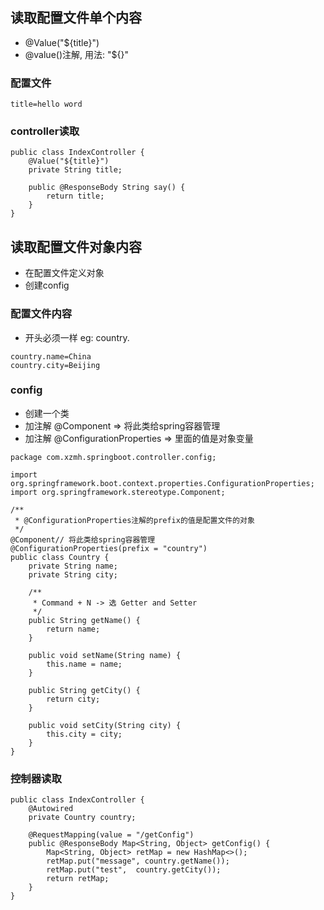 ## 读取配置文件单个内容
- @Value("${title}")
- @value()注解, 用法: "${}"

### 配置文件
```properties
title=hello word
```
### controller读取
```controller
public class IndexController {
    @Value("${title}")
    private String title;
    
    public @ResponseBody String say() {
        return title;
    }
}
```
## 读取配置文件对象内容
- 在配置文件定义对象
- 创建config

### 配置文件内容
- 开头必须一样 eg: country.
```properties
country.name=China
country.city=Beijing
```
### config
- 创建一个类
- 加注解 @Component => 将此类给spring容器管理
- 加注解 @ConfigurationProperties => 里面的值是对象变量
```config
package com.xzmh.springboot.controller.config;

import org.springframework.boot.context.properties.ConfigurationProperties;
import org.springframework.stereotype.Component;

/**
 * @ConfigurationProperties注解的prefix的值是配置文件的对象
 */
@Component// 将此类给spring容器管理
@ConfigurationProperties(prefix = "country")
public class Country {
    private String name;
    private String city;

    /**
     * Command + N -> 选 Getter and Setter
     */
    public String getName() {
        return name;
    }

    public void setName(String name) {
        this.name = name;
    }

    public String getCity() {
        return city;
    }

    public void setCity(String city) {
        this.city = city;
    }
}
```
### 控制器读取
```controller
public class IndexController {
    @Autowired
    private Country country;
    
    @RequestMapping(value = "/getConfig")
    public @ResponseBody Map<String, Object> getConfig() {
        Map<String, Object> retMap = new HashMap<>();
        retMap.put("message", country.getName());
        retMap.put("test",  country.getCity());
        return retMap;
    }
}
```